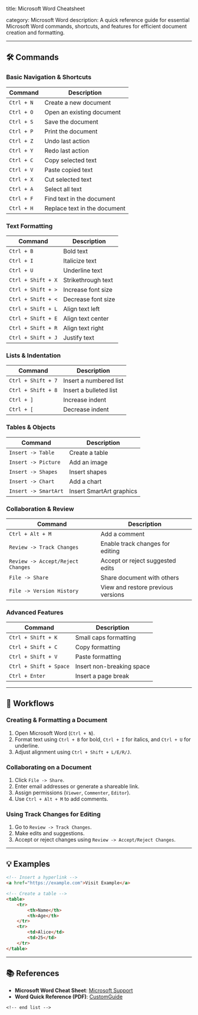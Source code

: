 title: Microsoft Word Cheatsheet

category: Microsoft Word
description: A quick reference guide for essential Microsoft Word commands, shortcuts, and features for efficient document creation and formatting.

---

## 🛠️ Commands

### **Basic Navigation & Shortcuts**

| Command      | Description                  |
| ------------ | ---------------------------- |
| `Ctrl + N` | Create a new document        |
| `Ctrl + O` | Open an existing document    |
| `Ctrl + S` | Save the document            |
| `Ctrl + P` | Print the document           |
| `Ctrl + Z` | Undo last action             |
| `Ctrl + Y` | Redo last action             |
| `Ctrl + C` | Copy selected text           |
| `Ctrl + V` | Paste copied text            |
| `Ctrl + X` | Cut selected text            |
| `Ctrl + A` | Select all text              |
| `Ctrl + F` | Find text in the document    |
| `Ctrl + H` | Replace text in the document |

### **Text Formatting**

| Command              | Description        |
| -------------------- | ------------------ |
| `Ctrl + B`         | Bold text          |
| `Ctrl + I`         | Italicize text     |
| `Ctrl + U`         | Underline text     |
| `Ctrl + Shift + X` | Strikethrough text |
| `Ctrl + Shift + >` | Increase font size |
| `Ctrl + Shift + <` | Decrease font size |
| `Ctrl + Shift + L` | Align text left    |
| `Ctrl + Shift + E` | Align text center  |
| `Ctrl + Shift + R` | Align text right   |
| `Ctrl + Shift + J` | Justify text       |

### **Lists & Indentation**

| Command              | Description            |
| -------------------- | ---------------------- |
| `Ctrl + Shift + 7` | Insert a numbered list |
| `Ctrl + Shift + 8` | Insert a bulleted list |
| `Ctrl + ]`         | Increase indent        |
| `Ctrl + [`         | Decrease indent        |

### **Tables & Objects**

| Command                | Description              |
| ---------------------- | ------------------------ |
| `Insert -> Table`    | Create a table           |
| `Insert -> Picture`  | Add an image             |
| `Insert -> Shapes`   | Insert shapes            |
| `Insert -> Chart`    | Add a chart              |
| `Insert -> SmartArt` | Insert SmartArt graphics |

### **Collaboration & Review**

| Command                             | Description                        |
| ----------------------------------- | ---------------------------------- |
| `Ctrl + Alt + M`                  | Add a comment                      |
| `Review -> Track Changes`         | Enable track changes for editing   |
| `Review -> Accept/Reject Changes` | Accept or reject suggested edits   |
| `File -> Share`                   | Share document with others         |
| `File -> Version History`         | View and restore previous versions |

### **Advanced Features**

| Command                  | Description               |
| ------------------------ | ------------------------- |
| `Ctrl + Shift + K`     | Small caps formatting     |
| `Ctrl + Shift + C`     | Copy formatting           |
| `Ctrl + Shift + V`     | Paste formatting          |
| `Ctrl + Shift + Space` | Insert non-breaking space |
| `Ctrl + Enter`         | Insert a page break       |

---

## 🔄 Workflows

### **Creating & Formatting a Document**

1. Open Microsoft Word (`Ctrl + N`).
2. Format text using `Ctrl + B` for bold, `Ctrl + I` for italics, and `Ctrl + U` for underline.
3. Adjust alignment using `Ctrl + Shift + L/E/R/J`.

### **Collaborating on a Document**

1. Click `File -> Share`.
2. Enter email addresses or generate a shareable link.
3. Assign permissions (`Viewer`, `Commenter`, `Editor`).
4. Use `Ctrl + Alt + M` to add comments.

### **Using Track Changes for Editing**

1. Go to `Review -> Track Changes`.
2. Make edits and suggestions.
3. Accept or reject changes using `Review -> Accept/Reject Changes`.

---

## 💡 Examples

```html
<!-- Insert a hyperlink -->
<a href="https://example.com">Visit Example</a>

<!-- Create a table -->
<table>
    <tr>
        <th>Name</th>
        <th>Age</th>
    </tr>
    <tr>
        <td>Alice</td>
        <td>25</td>
    </tr>
</table>
```

---

## 📚 References

- **Microsoft Word Cheat Sheet**: [Microsoft Support](https://support.microsoft.com/en-us/office/office-cheat-sheets-61abfe7b-1c43-483c-b82b-3806d80e027e)
- **Word Quick Reference (PDF)**: [CustomGuide](https://www.customguide.com/cheat-sheet/word-quick-reference.pdf)

```
<!-- end list -->
```
